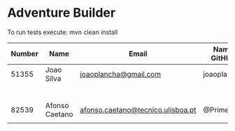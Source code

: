 # Adventure Builder

To run tests execute: mvn clean install

|   Number   |          Name           |            Email                   |   Name GitHUb  | Module(s)    |
| ---------- | ----------------------- | ---------------------------------- | -------------- | ------------ |
| 51355      | Joao Silva              | joaoplancha@gmail.com              | joaoplancha   | Activity     |
|            |                         |                                    |                |              |
|            |                         |                                    |                |              |
|            |                         |                                    |                |              |
|            |                         |                                    |                |              |
|            |                         |                                    |                |              |
|            |                         |                                    |                |              |
| 82539      | Afonso Caetano          | afonso.caetano@tecnico.ulisboa.pt  | @PrimeAC       | Hotel/Broker |
|            |                         |                                    |                |              |
 
